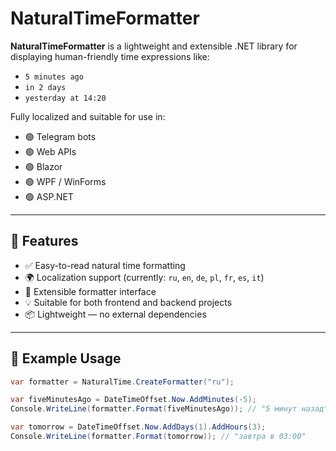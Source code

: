 # NaturalTimeFormatter

**NaturalTimeFormatter** is a lightweight and extensible .NET library for displaying human-friendly time expressions like:

- `5 minutes ago`
- `in 2 days`
- `yesterday at 14:20`

Fully localized and suitable for use in:
- 🟢 Telegram bots
- 🟢 Web APIs
- 🟢 Blazor
- 🟢 WPF / WinForms
- 🟢 ASP.NET

---

## 🌟 Features

- ✅ Easy-to-read natural time formatting
- 🌍 Localization support (currently: `ru`, `en`, `de`, `pl`, `fr`, `es`, `it`)
- 🧩 Extensible formatter interface
- 💡 Suitable for both frontend and backend projects
- 📦 Lightweight — no external dependencies

---

## 🔧 Example Usage

```csharp
var formatter = NaturalTime.CreateFormatter("ru");

var fiveMinutesAgo = DateTimeOffset.Now.AddMinutes(-5);
Console.WriteLine(formatter.Format(fiveMinutesAgo)); // "5 минут назад"

var tomorrow = DateTimeOffset.Now.AddDays(1).AddHours(3);
Console.WriteLine(formatter.Format(tomorrow)); // "завтра в 03:00"
